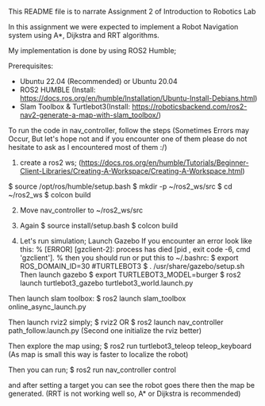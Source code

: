 This README file is to narrate Assignment 2 of Introduction to Robotics Lab

In this assignment we were expected to implement a Robot Navigation system using A*, Dijkstra and RRT algorithms.

My implementation is done by using ROS2 Humble;

Prerequisites:
- Ubuntu 22.04 (Recommended) or Ubuntu 20.04
- ROS2 HUMBLE (Install: https://docs.ros.org/en/humble/Installation/Ubuntu-Install-Debians.html)
- Slam Toolbox & Turtlebot3(Install: https://roboticsbackend.com/ros2-nav2-generate-a-map-with-slam_toolbox/)

To run the code in nav_controller, follow the steps (Sometimes Errors may Occur, But let's hope not and if you encounter one of them please do not hesitate to ask as I encountered most of them :/)

1) create a ros2 ws; (https://docs.ros.org/en/humble/Tutorials/Beginner-Client-Libraries/Creating-A-Workspace/Creating-A-Workspace.html)

$ source /opt/ros/humble/setup.bash
$ mkdir -p ~/ros2_ws/src
$ cd ~/ros2_ws
$ colcon build

2) Move nav_controller to  ~/ros2_ws/src
3) Again
$ source install/setup.bash
$ colcon build


4) Let's run simulation;
Launch Gazebo
If you encounter an error look like this:
% [ERROR] [gzclient-2]: process has died [pid , exit code -6, cmd 'gzclient']. %
then you should run or put this to ~/.bashrc:
$ export ROS_DOMAIN_ID=30 #TURTLEBOT3
$ . /usr/share/gazebo/setup.sh
Then launch gazebo
$ export TURTLEBOT3_MODEL=burger
$ ros2 launch turtlebot3_gazebo turtlebot3_world.launch.py 

Then launch slam toolbox:
$ ros2 launch slam_toolbox online_async_launch.py 

Then launch rviz2 simply;
$ rviz2
OR
$ ros2 launch nav_controller path_follow.launch.py 
(Second one initialize the rviz better)

Then explore the map using;
$ ros2 run turtlebot3_teleop teleop_keyboard 
(As map is small this way is faster to localize the robot)

Then you can run;
$ ros2 run nav_controller control 

and after setting a target you can see the robot goes there then the map be generated.
(RRT is not working well so, A* or Dijkstra is recommended)

